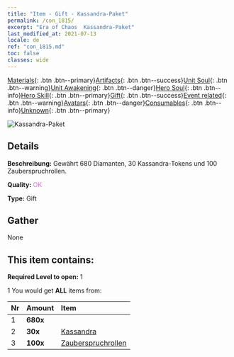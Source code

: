 ```yaml
---
title: "Item - Gift - Kassandra-Paket"
permalink: /con_1815/
excerpt: "Era of Chaos  Kassandra-Paket"
last_modified_at: 2021-07-13
locale: de
ref: "con_1815.md"
toc: false
classes: wide
---
```

 [Materials](/ItemsDE/){: .btn .btn--primary}[Artifacts](/ItemsDE/Artifacts/){: .btn .btn--success}[Unit Soul](/ItemsDE/UnitSoul/){: .btn .btn--warning}[Unit Awakening](/ItemsDE/UnitAwakening/){: .btn .btn--danger}[Hero Soul](/ItemsDE/HeroSoul/){: .btn .btn--info}[Hero Skill](/ItemsDE/HeroSkill/){: .btn .btn--primary}[Gift](/ItemsDE/Gift/){: .btn .btn--success}[Event related](/ItemsDE/Events/){: .btn .btn--warning}[Avatars](/ItemsDE/Avatars/){: .btn .btn--danger}[Consumables](/ItemsDE/Consumables/){: .btn .btn--info}[Unknown](/ItemsDE/Unknown/){: .btn .btn--primary}

 ![Kassandra-Paket](/images/t/i_907437.png)

## Details
 **Beschreibung:** Gewährt 680 Diamanten, 30 Kassandra-Tokens und 100 Zauberspruchrollen.

 **Quality:** <span style="color: #DA70D6">OK</span>

 **Type:** Gift

## Gather

  None

## This item contains:

 **Required Level to open:** 1

 1 You would get **ALL** items  from:

  | Nr | Amount |     Item    |
  |:---|:-------|:------------|
  | 1 |  **680x** | <i class="fas fa-gem"/> |  | 
  | 2 |  **30x** | [Kassandra](/ItemsDE/her_399/) |  | 
  | 3 |  **100x** | [Zauberspruchrollen](/ItemsDE/con_694/) |  | 
